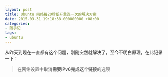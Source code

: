 ```yaml
---
layout: post
title: Ubuntu 网络每20秒断开重连一次的解决方案
date: 2015-03-31 19:18:38.000000000 +08:00
categories:
- 随手记
tags:
- ubuntu
---
```

从昨天到现在一直都有这个问题，刚刚突然就解决了，至今不明白原理，在此记录一下：


> 在网络设置中取消**需要IPv6完成这个链接**的选项


